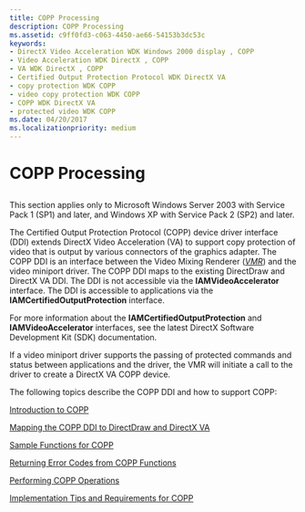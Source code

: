 ```yaml
---
title: COPP Processing
description: COPP Processing
ms.assetid: c9ff0fd3-c063-4450-ae66-54153b3dc53c
keywords:
- DirectX Video Acceleration WDK Windows 2000 display , COPP
- Video Acceleration WDK DirectX , COPP
- VA WDK DirectX , COPP
- Certified Output Protection Protocol WDK DirectX VA
- copy protection WDK COPP
- video copy protection WDK COPP
- COPP WDK DirectX VA
- protected video WDK COPP
ms.date: 04/20/2017
ms.localizationpriority: medium
---
```


# COPP Processing


## <span id="ddk_certified_output_protection_protocol_processing_gg"></span><span id="DDK_CERTIFIED_OUTPUT_PROTECTION_PROTOCOL_PROCESSING_GG"></span>


This section applies only to Microsoft Windows Server 2003 with Service Pack 1 (SP1) and later, and Windows XP with Service Pack 2 (SP2) and later.

The Certified Output Protection Protocol (COPP) device driver interface (DDI) extends DirectX Video Acceleration (VA) to support copy protection of video that is output by various connectors of the graphics adapter. The COPP DDI is an interface between the Video Mixing Renderer ([*VMR*](https://msdn.microsoft.com/library/windows/hardware/ff556344#wdkgloss-video-mixer-renderer--vmr-)) and the video miniport driver. The COPP DDI maps to the existing DirectDraw and DirectX VA DDI. The DDI is not accessible via the **IAMVideoAccelerator** interface. The DDI is accessible to applications via the **IAMCertifiedOutputProtection** interface.

For more information about the **IAMCertifiedOutputProtection** and **IAMVideoAccelerator** interfaces, see the latest DirectX Software Development Kit (SDK) documentation.

If a video miniport driver supports the passing of protected commands and status between applications and the driver, the VMR will initiate a call to the driver to create a DirectX VA COPP device.

The following topics describe the COPP DDI and how to support COPP:

[Introduction to COPP](introduction-to-copp.md)

[Mapping the COPP DDI to DirectDraw and DirectX VA](mapping-the-copp-ddi-to-directdraw-and-directx-va.md)

[Sample Functions for COPP](sample-functions-for-copp.md)

[Returning Error Codes from COPP Functions](returning-error-codes-from-copp-functions.md)

[Performing COPP Operations](performing-copp-operations.md)

[Implementation Tips and Requirements for COPP](implementation-tips-and-requirements-for-copp.md)

 

 






